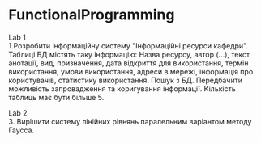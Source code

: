 # FunctionalProgramming  

Lab 1  
1.Розробити інформаційну систему "Інформаційні ресурси кафедри". Таблиці БД містять таку інформацію: Назва ресурсу, автор (...), текст анотації, вид, призначення, дата відкриття для використання, термін використання, умови використання, адреси в мережі, інформація про користувачів, статистику використання. Пошук з БД. Передбачити можливість запровадження та коригування інформації. Кількість таблиць має бути більше 5. 

Lab 2  
3.	Вирішити систему лінійних рівнянь паралельним варіантом методу Гаусса.
